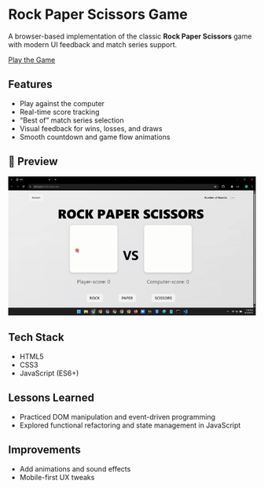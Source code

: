 # Rock Paper Scissors Game

A browser-based implementation of the classic **Rock Paper Scissors** game with modern UI feedback and match series support.

[Play the Game](https://kelvinaddy.github.io/R-P-S/)

## Features

- Play against the computer
- Real-time score tracking
- “Best of” match series selection
- Visual feedback for wins, losses, and draws
- Smooth countdown and game flow animations

## 📸 Preview

<img src="./Assets/vid.gif" alt="Game Preview"/>

## Tech Stack

- HTML5
- CSS3
- JavaScript (ES6+)

## Lessons Learned

- Practiced DOM manipulation and event-driven programming
- Explored functional refactoring and state management in JavaScript

## Improvements

- Add animations and sound effects
- Mobile-first UX tweaks
